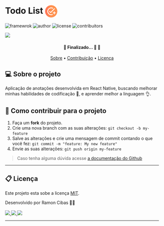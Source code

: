 # Todo List <img src="/assets/icon.png" height="40" width="40" align="center">

![framewrok](https://img.shields.io/badge/framework-ReactNative-cyan)
![author](https://img.shields.io/badge/author-Ramon_Cibas-important)
![license](https://img.shields.io/badge/license-MIT-blue)
![contribuitors](https://img.shields.io/badge/contribuirtors-1-9cf)

<img src="https://user-images.githubusercontent.com/63371945/132263321-e4f79d2c-c3ec-4025-9046-1357f5762474.gif">

<h4 align="center"> 
	🚧 Finalizado... 🚀 🚧
</h4>

<p align="center">
 <a href="#-sobre-o-projeto">Sobre</a> •
 <a href="#-como-contribuir-para-o-projeto">Contribuição</a> •
 <a href="#-licença">Licença</a> 
</p>

## 💻 Sobre o projeto 

Aplicação de anotações desenvolvida em React Native, buscando melhorar minhas habilidades de codificação 🧠, e aprender melhor a linguagem 👌. 

## 💪 Como contribuir para o projeto

1. Faça um **fork** do projeto.
2. Crie uma nova branch com as suas alterações: `git checkout -b my-feature`
3. Salve as alterações e crie uma mensagem de commit contando o que você fez: `git commit -m "feature: My new feature"`
4. Envie as suas alterações: `git push origin my-feature`
> Caso tenha alguma dúvida acesse [a documentação do Github](https://docs.github.com/pt)

---

## 📋 Licença

Este projeto esta sobe a licença [MIT](./LICENSE).

Desenvolvido por Ramon Cibas 👋🏽 <br/>
<br/>
<a href="https://www.linkedin.com/in/ramoncibas/">
  <img src="https://img.shields.io/badge/LinkedIn-0077B5?style=for-the-badge&logo=linkedin&logoColor=white">
</a>
<a href="https://github.com/ramoncibas/">
  <img src="https://img.shields.io/badge/GitHub-100000?style=for-the-badge&logo=github&logoColor=white">
</a>
<a href="mailto:surveyramon@gmail.com">
  <img src="https://img.shields.io/badge/Gmail-D14836?style=for-the-badge&logo=gmail&logoColor=white">
</a>

---

